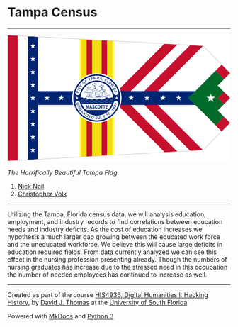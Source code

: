# Tampa Census

---


![](imgs/956px-Flag_of_Tampa,_Florida.png)

*The Horrifically Beautiful Tampa Flag*



1. [Nick Nail](mailto:nnail@mail.usf.edu)
2. [Christopher Volk](mailto:cvolk@mail.usf.edu)


---

Utilizing the Tampa, Florida census data, we will analysis education, employment, and industry records to find correlations between education needs and industry deficits. As the cost of education increases we hypothesis a much larger gap growing between the educated work force and the uneducated workforce. We believe this will cause large deficits in education required fields. From data currently analyzed we can see this effect in the nursing profession presenting already. Though the numbers of nursing graduates has increase due to the stressed need in this occupation the number of needed employees has continued to increase as well. 

---

Created as part of the course [HIS4936, Digital Humanities I: Hacking History](https://hacking-history.readthedocs.io), by [David J. Thomas](https://github.com/thePortus) at the [University of South Florida](https://www.usf.edu)

Powered with [MkDocs](https://mkdocs.org) and [Python 3](https://python.org)
